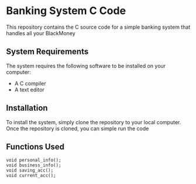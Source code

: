 # Banking System C Code

This repository contains the C source code for a simple banking system that handles all your BlackMoney

## System Requirements

The system requires the following software to be installed on your computer:

* A C compiler
* A text editor

## Installation

To install the system, simply clone the repository to your local computer. Once the repository is cloned, you can simple run the code

## Functions Used

```
void personal_info();
void business_info();
void saving_acc();
void current_acc();
```